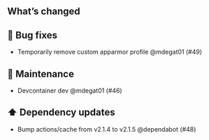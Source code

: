 ## What’s changed
## 🐛 Bug fixes

- Temporarily remove custom apparmor profile @mdegat01 (#49)

## 🧰 Maintenance

- Devcontainer dev @mdegat01 (#46)

## ⬆️ Dependency updates

- Bump actions/cache from v2.1.4 to v2.1.5 @dependabot (#48)
